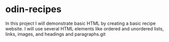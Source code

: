 # odin-recipes
In this project I will demonstrate basic HTML by creating a basic recipe website.
I will use several HTML elements like ordered and unordered lists, links, images, and headings and paragraphs.git 
